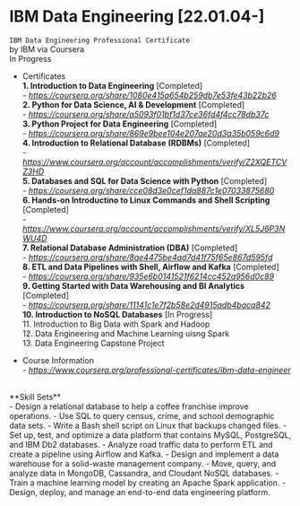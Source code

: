 # IBM Data Engineering [22.01.04-]
`IBM Data Engineering Professional Certificate`
<br/>by IBM via Coursera
<br/>In Progress

- Certificates
<br/> **1. Introduction to Data Engineering** [Completed]
<br/>- *https://coursera.org/share/1080e415a654b259db7e53fe43b22b26*
<br/> **2. Python for Data Science, AI & Development** [Completed]
<br/>- *https://coursera.org/share/a5093f01bf1d37ce36fd4f4cc78db37c*
<br/> **3. Python Project for Data Engineering** [Completed]
<br/>- *https://coursera.org/share/869e9bee104e207ae20d3a35b059c6d9*
<br/> **4. Introduction to Relational Database (RDBMs)** [Completed]
<br/>- *https://www.coursera.org/account/accomplishments/verify/Z2XQETCVZ3HD*
<br/> **5. Databases and SQL for Data Science with Python** [Completed]
<br/>- *https://coursera.org/share/cce08d3e0cef1da887c1e07033875680*
<br/> **6. Hands-on Introductino to Linux Commands and Shell Scripting** [Completed]
<br/>- *https://www.coursera.org/account/accomplishments/verify/XL5J6P3NWU4D*
<br/> **7. Relational Database Administration (DBA)** [Completed]
<br/>- *https://coursera.org/share/8ae4475be4ad7d41f75f65e867d595fd*
<br/> **8. ETL and Data Pipelines with Shell, Airflow and Kafka** [Completed]
<br/>- *https://coursera.org/share/935e6b0141521f6214cc452a956d0c89*
<br/> **9. Getting Started with Data Warehousing and BI Analytics** [Completed]
<br/>- *https://coursera.org/share/11141c1e7f2b58e2d4915adb4baca842*
<br/> **10. Introduction to NoSQL Databases** [In Progress]
<br/> 11. Introduction to Big Data with Spark and Hadoop
<br/> 12. Data Engineering and Machine Learning uisng Spark
<br/> 13. Data Engineering Capstone Project

- Course Information
<BR/>- *https://www.coursera.org/professional-certificates/ibm-data-engineer*
<br/>
**Skill Sets**
<br/>  - Design a relational database to help a coffee franchise improve operations.
  - Use SQL to query census, crime, and school demographic data sets.
  - Write a Bash shell script on Linux that backups changed files.
  - Set up, test, and optimize a data platform that contains MySQL, PostgreSQL, and IBM Db2 databases.
  - Analyze road traffic data to perform ETL and create a pipeline using Airflow and Kafka.
  - Design and implement a data warehouse for a solid-waste management company.
  - Move, query, and analyze data in MongoDB, Cassandra, and Cloudant NoSQL databases.
  - Train a machine learning model by creating an Apache Spark application.
  - Design, deploy, and manage an end-to-end data engineering platform.

